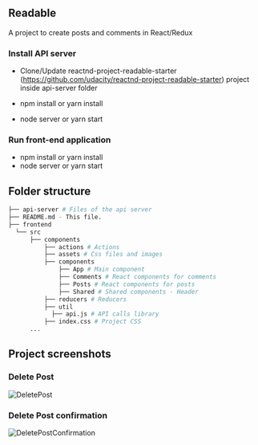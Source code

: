 ## Readable

A project to create posts and comments in React/Redux

### Install API server
- Clone/Update reactnd-project-readable-starter (https://github.com/udacity/reactnd-project-readable-starter) project inside api-server folder

- npm install or yarn install
- node server or yarn start

### Run front-end application
- npm install or yarn install
- node server or yarn start

## Folder structure
```bash
├── api-server # Files of the api server
├── README.md - This file.
├── frontend
  └── src
      ├── components
          ├── actions # Actions
          ├── assets # Css files and images
          ├── components
              ├── App # Main component
              ├── Comments # React components for comments
              ├── Posts # React components for posts
              ├── Shared # Shared components - Header
          ├── reducers # Reducers
          ├── util
            ├── api.js # API calls library
          ├── index.css # Project CSS 
      ...
```
## Project screenshots

### Delete Post
![DeletePost](https://user-images.githubusercontent.com/2584130/32732646-430fa23a-c85b-11e7-92c4-29b3dc2a3dba.png)

### Delete Post confirmation
![DeletePostConfirmation](https://user-images.githubusercontent.com/2584130/32732645-4304afba-c85b-11e7-9625-0ebbcd06ae4d.png)
